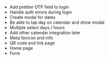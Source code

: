 - Add prettier OTP field to login
- Handle auth errors during login
- Create modal for dates
- Be able to tap day on calendar and show modal
- Multiple select days / hours
- Add other calendar integration later
- Meta favicon and info
- QR code and link page
- Home page
- Form